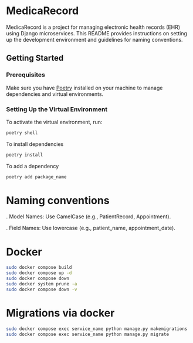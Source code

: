 # MedicaRecord

MedicaRecord is a project for managing electronic health records (EHR) using Django microservices. This README provides instructions on setting up the development environment and guidelines for naming conventions.

## Getting Started

### Prerequisites

Make sure you have [Poetry](https://python-poetry.org/docs/) installed on your machine to manage dependencies and virtual environments.

### Setting Up the Virtual Environment

To activate the virtual environment, run:

```bash
poetry shell
```

To install dependencies


```bash
poetry install
```
To add a dependency 


```bash
poetry add package_name
```

# Naming conventions

. Model Names: Use CamelCase (e.g., PatientRecord, Appointment).

. Field Names: Use lowercase (e.g., patient_name, appointment_date).


# Docker 


```bash
sudo docker compose build 
sudo docker compose up -d
sudo docker compose down 
sudo docker system prune -a 
sudo docker compose down -v
```

# Migrations via docker 


```bash
sudo docker compose exec service_name python manage.py makemigrations
sudo docker compose exec service_name python manage.py migrate
```